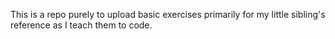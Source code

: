 This is a repo purely to upload basic exercises primarily for my little sibling's reference as I teach them to code.
